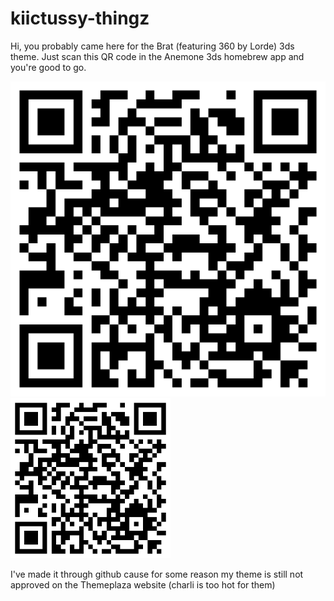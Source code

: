 # kiictussy-thingz
Hi, you probably came here for the Brat (featuring 360 by Lorde) 3ds theme. Just scan this QR code in the Anemone 3ds homebrew app and you're good to go.

![QR code](https://github.com/kiictus/kiictussy-thingz/blob/main/media/bratlowquality.png?raw=true)
<img src="https://github.com/kiictus/kiictussy-thingz/blob/main/media/bratlowquality.png?raw=true" alt="QR code" width="256"/>

I've made it through github cause for some reason my theme is still not approved on the Themeplaza website (charli is too hot for them)
